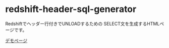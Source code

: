 
# redshift-header-sql-generator

Redshiftでヘッダー行付きでUNLOADするための
SELECT文を生成するHTMLページです。

[デモページ](https://lsii.github.io/redshift-header-sql-generator/redshift-header-sql-generator)
